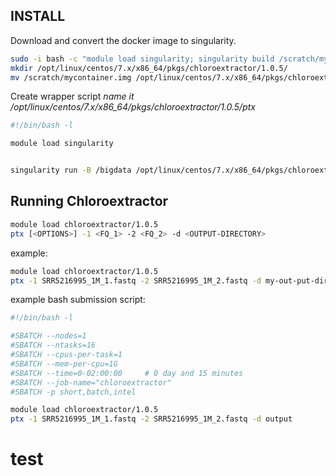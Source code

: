 ## INSTALL

Download and convert the docker image to singularity.

```bash
sudo -i bash -c "module load singularity; singularity build /scratch/mycontainer.img docker://chloroextractorteam/chloroextractor"
mkdir /opt/linux/centos/7.x/x86_64/pkgs/chloroextractor/1.0.5/
mv /scratch/mycontainer.img /opt/linux/centos/7.x/x86_64/pkgs/chloroextractor/1.0.5/chloroextractorteam_chloroextractor-2018-07-11-d50410d78bf9.img
```

Create wrapper script
*name it /opt/linux/centos/7.x/x86_64/pkgs/chloroextractor/1.0.5/ptx*
``` bash
#!/bin/bash -l

module load singularity


singularity run -B /bigdata /opt/linux/centos/7.x/x86_64/pkgs/chloroextractor/1.0.5/chloroextractorteam_chloroextractor-2018-07-11-d50410d78bf9.img $@
```

## Running Chloroextractor

```bash
module load chloroextractor/1.0.5
ptx [<OPTIONS>] -1 <FQ_1> -2 <FQ_2> -d <OUTPUT-DIRECTORY>
```

example:
```bash
module load chloroextractor/1.0.5
ptx -1 SRR5216995_1M_1.fastq -2 SRR5216995_1M_2.fastq -d my-out-put-dir (this assumes the fastq files are in the current dir)
```

example bash submission script:
```bash
#!/bin/bash -l

#SBATCH --nodes=1
#SBATCH --ntasks=16 
#SBATCH --cpus-per-task=1
#SBATCH --mem-per-cpu=1G
#SBATCH --time=0-02:00:00     # 0 day and 15 minutes
#SBATCH --job-name="chloroextractor"
#SBATCH -p short,batch,intel 

module load chloroextractor/1.0.5
ptx -1 SRR5216995_1M_1.fastq -2 SRR5216995_1M_2.fastq -d output
```

# test
